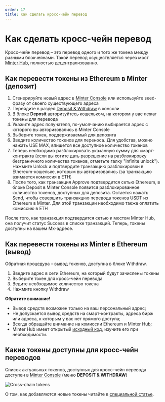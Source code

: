 ```yaml
---
order: 17
title: Как сделать кросс-чейн перевод
---
```


# Как сделать кросс-чейн перевод

Кросс-чейн перевод – это перевод одного и того же токена между разными блокчейнами. Такой перевод осуществляется через мост [Minter Hub](/ru/earn/minter-hub), полностью децентрализованно.

## Как перевести токены из Ethereum в Minter (депозит)

1. Сгенерируйте новый адрес в [Minter Console](https://console.minter.network/ru/) или используйте seed-фразу от своего существующего адреса
2. Перейдите в раздел [Deposit & Withdraw](https://console.minter.network/ru/hub) в консоли
3. В блоке **Deposit** авторизуйтесь кошельком, на котором у вас лежат токены для перевода
4. Укажите адрес получателя, по-умолчанию выбирается адрес с которого вы авторизовались в Minter Console
5. Выберите токен, поддерживаемый для депозита
6. Введите количество токенов для переноса. Для удобства, можно нажать USE MAX, впишется все доступное количество токенов
7. Теперь необходимо разблокировать указанную сумму для смарт-контракта (если вы хотите дать разрешение на разблокировку безграничного количества токенов, отметьте галку "Infinite unlock"). Нажмите Unlock и подтвердите транзакцию разблокировки в Ethereum-кошельке, которым вы авторизовались (за транзакцию взимается комиссия в ETH)
8. После того, как транзакция Approve подтвердится сетью Ethereum, в блоке Deposit в Minter Console появится разблокированное количество токенов, доступных для депозита. Остается нажать Send, чтобы совершить транзакцию перевода токенов USDT из Ethereum в Minter. Для этой транзакции необходимо также оплатить комиссию в ETH

После того, как транзакция подтвердится сетью и мостом Minter Hub, она получит статус Success в списке транзакций. Теперь, токены доступны на вашем Mx-адресе.

## Как перевести токены из Minter в Ethereum (вывод)

Обратная процедура – вывод токенов, доступна в блоке Withdraw.

1. Введите адрес в сети Ethereum, на который будут зачислены токены
2. Выберите токен для кросс-чейн перевода
3. Ведите необходимое количество токена
4. Нажмите кнопку Withdraw

**Обратите внимание!**

- Вывод средств возможен только на ваш персональный адрес;
- Не допускается вывод средств на смарт-контракты, адреса бирж или адреса, к которым у вас нет прямого доступа;
- Всегда обращайте внимание на комиссии Ethereum и Minter Hub;
- Minter Hub имеет открытый [исходный код](https://github.com/MinterTeam/minter-hub), изучите его при необходимости.

## Какие токены доступны для кросс-чейн переводов

Список актуальных токенов, доступных для кросс-чейн перевода доступен в [Minter Console](https://console.minter.network/ru/hub) (меню **DEPOSIT & WITHDRAW**)

![Cross-chain tokens](/img/docs/cross.png)

О том, как добавляются новые токены читайте в [специальной статье](/ru/earn/new-tokens).
